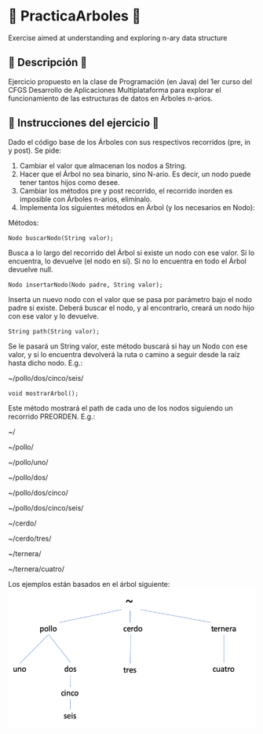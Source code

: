 # 🌳 PracticaArboles 🌳
 Exercise aimed at understanding and exploring n-ary data structure

## 🌲 Descripción 🌲
Ejercicio propuesto en la clase de Programación (en Java) del 1er curso del CFGS Desarrollo de Aplicaciones Multiplataforma para explorar el funcionamiento de las estructuras de datos en Árboles n-arios.

## 🌲 Instrucciones del ejercicio 🌲
Dado el código base de los Árboles con sus respectivos recorridos (pre, in y post). Se pide:

1. Cambiar el valor que almacenan los nodos a String.
2. Hacer que el Árbol no sea binario, sino N-ario. Es decir, un nodo puede tener tantos hijos como desee.
3. Cambiar los métodos pre y post recorrido, el recorrido inorden es imposible con Árboles n-arios, elimínalo.
4. Implementa los siguientes métodos en Árbol (y los necesarios en Nodo):
   
Métodos:

	Nodo buscarNodo(String valor);
Busca a lo largo del recorrido del Árbol si existe un nodo con ese valor. Si lo encuentra, lo devuelve (el nodo en sí). Si no lo encuentra en todo el Árbol devuelve null.

	Nodo insertarNodo(Nodo padre, String valor);
Inserta un nuevo nodo con el valor que se pasa por parámetro bajo el nodo padre si existe. Deberá buscar el nodo, y al encontrarlo, creará un nodo hijo con ese valor y lo devuelve.

	String path(String valor);
Se le pasará un String valor, este método buscará si hay un Nodo con ese valor, y si lo encuentra devolverá la ruta o camino a seguir desde la raíz hasta dicho nodo. E.g.:

~/pollo/dos/cinco/seis/

	void mostrarArbol();
Este método mostrará el path de cada uno de los nodos siguiendo un recorrido PREORDEN. E.g.:

~/

~/pollo/

~/pollo/uno/

~/pollo/dos/

~/pollo/dos/cinco/

~/pollo/dos/cinco/seis/

~/cerdo/

~/cerdo/tres/

~/ternera/

~/ternera/cuatro/

Los ejemplos están basados en el árbol siguiente:
![Árbol de ejemplo](/docs/arbolnario.png "Ejemplos basados en este árbol")

